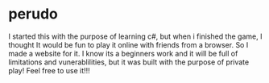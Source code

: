 # perudo
I started this with the purpose of learning c#, but when i finished the game, I thought It would be fun to play it online with friends from a browser. So I made a website for it. I know its a beginners work and it will be full of limitations and vunerablilities, but it was built with the purpose of private play! Feel free to use it!!!
